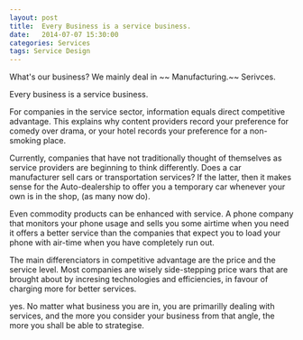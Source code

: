 ```yaml
---
layout: post
title:  Every Business is a service business.
date:   2014-07-07 15:30:00
categories: Services
tags: Service Design
---
```


What's our business? We mainly deal in  ~~ Manufacturing.~~ Serivces.

Every business is a service business. 

For companies in the service sector, information equals direct competitive advantage. This explains why content providers record your preference for comedy over drama, or your hotel records your preference for a non-smoking place.

Currently, companies that have not traditionally thought of themselves as service providers are beginning to think differently. Does a car manufacturer sell cars or transportation services? If the latter, then it makes sense for the Auto-dealership to offer you a temporary car whenever your own is in the shop, (as many now do).

Even commodity products can be enhanced with service. A phone company that monitors your phone usage and sells you some airtime when you need it offers a better service than the companies that expect you to load your phone with air-time when you have completely run out.

The main differenciators in competitive advantage are the price and the service level. Most companies are wisely side-stepping price wars that are brought about by incresing technologies and efficiencies, in favour of charging more for better services.

yes. No matter what business you are in, you are primarilly dealing with services, and the more you consider your business from that angle, the more you shall be able to strategise.